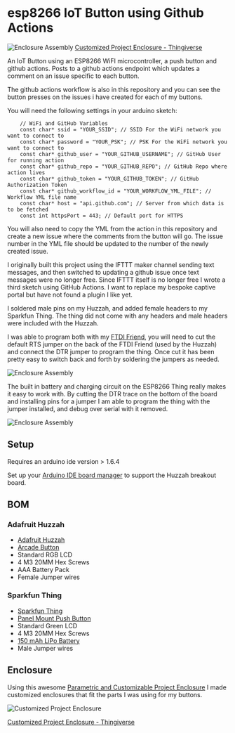 # esp8266 IoT Button using Github Actions

![Enclosure Assembly](http://garthvh.com/assets/img/esp8266/sparkfun_thing.jpg "Thing Enclosure")
[Customized Project Enclosure - Thingiverse](http://www.thingiverse.com/thing:981124)

An IoT Button using an ESP8266 WiFI microcontroller, a push button and github actions.  Posts to a github actions endpoint which updates a comment on an issue specific to each button.

The github actions workflow is also in this repository and you can see the button presses on the issues i have created for each of my buttons.

You will need the following settings in your arduino sketch:

        // WiFi and GitHub Variables
        const char* ssid = "YOUR_SSID"; // SSID For the WiFi network you want to connect to
        const char* password = "YOUR_PSK"; // PSK For the WiFi network you want to connect to
        const char* github_user = "YOUR_GITHUB_USERNAME"; // GitHub User for running action
        const char* github_repo = "YOUR_GITHUB_REPO"; // GitHub Repo where action lives
        const char* github_token = "YOUR_GITHUB_TOKEN"; // GitHub Authorization Token
        const char* github_workflow_id = "YOUR_WORKFLOW_YML_FILE"; // Workflow YML file name
        const char* host = "api.github.com"; // Server from which data is to be fetched
        const int httpsPort = 443; // Default port for HTTPS 


You will also need to copy the YML from the action in this repository and create a new issue where the comments from the button will go.  The issue number in the YML file should be updated to the number of the newly created issue.

I originally built this project using the IFTTT maker channel sending text messages, and then switched to updating a github issue once text messages were no longer free.  Since IFTTT itself is no longer free I wrote a third sketch using GitHub Actions. I want to replace my bespoke captive portal but have not found a plugin I like yet.

I soldered male pins on my Huzzah, and added female headers to my Sparkfun Thing. The thing did not come with any headers and male headers were included with the Huzzah.

I was able to program both with my [FTDI Friend](https://www.adafruit.com/product/284), you will need to cut the default RTS jumper on the back of the FTDI Friend (used by the Huzzah) and connect the DTR jumper to program the thing. Once cut it has been pretty easy to switch back and forth by soldering the jumpers as needed.

![Enclosure Assembly](http://garthvh.com/assets/img/esp8266/button_assembly.jpg "Huzzah Assembly")

The built in battery and charging circuit on the ESP8266 Thing really makes it easy to work with. By cutting the DTR trace on the bottom of the board and installing pins for a jumper I am able to program the thing with the jumper installed, and debug over serial with it removed.

![Enclosure Assembly](http://garthvh.com/assets/img/esp8266/sparkfun_thing_circuit.jpg "Thing Assembly")

## Setup
Requires an arduino ide version > 1.6.4

Set up your [Arduino IDE board manager](https://learn.adafruit.com/adafruit-huzzah-esp8266-breakout/using-arduino-ide)  to support the Huzzah breakout board.

## BOM

### Adafruit Huzzah

* [Adafruit Huzzah](https://www.adafruit.com/products/2471)
* [Arcade Button](https://www.sparkfun.com/products/9339)
* Standard RGB LCD
* 4 M3 20MM Hex Screws
* AAA Battery Pack
* Female Jumper wires

### Sparkfun Thing

* [Sparkfun Thing](https://www.sparkfun.com/products/13231)
* [Panel Mount Push Button](https://www.adafruit.com/products/1504)
* Standard Green LCD
* 4 M3 20MM Hex Screws
* [150 mAh LiPo Battery](https://www.adafruit.com/product/1317)
* Male Jumper wires


## Enclosure
Using this awesome [Parametric and Customizable Project Enclosure](http://www.thingiverse.com/thing:155001) I made customized enclosures that fit the parts I was using for my buttons.

![Customized  Project Enclosure](http://garthvh.com/assets/img/esp8266/button_enclosure_green.jpg "Customized Project Enclosure")

[Customized Project Enclosure - Thingiverse](http://www.thingiverse.com/thing:941755)
